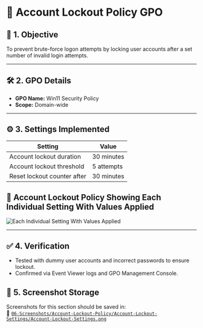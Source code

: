 # 🚫 Account Lockout Policy GPO

## 🎯 1. Objective

To prevent brute-force logon attempts by locking user accounts after a set number of invalid login attempts.

---

## 🛠️ 2. GPO Details

- **GPO Name:** Win11 Security Policy
- **Scope:** Domain-wide

---

## ⚙️ 3. Settings Implemented
| Setting                                 | Value        |
|-----------------------------------------|--------------|
| Account lockout duration                | 30 minutes   |
| Account lockout threshold               | 5 attempts   |
| Reset lockout counter after             | 30 minutes   |

## 📸 Account Lockout Policy Showing Each Individual Setting With Values Applied

![Each Individual Setting With Values Applied](https://github.com/user-attachments/assets/3ff81187-e9ee-475f-a78e-d6c1345069df)

---

## ✅ 4. Verification

- Tested with dummy user accounts and incorrect passwords to ensure lockout.
- Confirmed via Event Viewer logs and GPO Management Console.

## 📁 5. Screenshot Storage

Screenshots for this section should be saved in:  
📂 [`06-Screenshots/Account-Lockout-Policy/Account-Lockout-Settings/Account-Lockout-Settings.png`](https://github.com/Hugh-Kumbi/Hugh-Kumbi-Active-Directory-Lab/blob/main/06-Screenshots/VIII.%20Account-Lockout-Policy/Account-Lockout-Settings.md)
